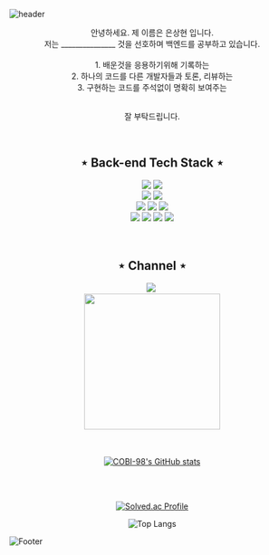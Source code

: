 ![header](https://capsule-render.vercel.app/api?type=waving&&color=0:03b1fc,100:0776de&height=200&section=header&text=Welcome&fontSize=45&animation=fadeIn&fontAlignY=38&desc=COBI-98's%20GitHub&descAlignY=51&descAlign=62)

<div align="center">
  안녕하세요. 제 이름은 은상현 입니다.<br>
  저는 _______________ 것을 선호하며 백엔드를 공부하고 있습니다.<br><br>
  1. 배운것을 응용하기위해 기록하는              <br>
  2. 하나의 코드를 다른 개발자들과 토론, 리뷰하는<br>
  3. 구현하는 코드를 주석없이 명확히 보여주는    <br>
  <br>
  
  잘 부탁드립니다.
  
</div>
<br>


  
<h2 align="center">⋆ Back-end Tech Stack ⋆</h2>
<div align="center">
  <img src="https://img.shields.io/badge/Spring Boot-6DB33F?style=flat-square&logo=Spring Boot&logoColor=white"/>
  <img src="https://img.shields.io/badge/Java-0769AD?style=flat-square&logo=Java&logoColor=white"/><br>
  <img src="https://img.shields.io/badge/MariaDB-1F305F?style=for-flat-square&logo=MariaDB&logoColor=white"/>
  <img src="https://img.shields.io/badge/oracle-F80000?style=flat-square&logo=oracle&logoColor=white"/><br> 
  <img src="https://img.shields.io/badge/IntelliJ-000000?style=flat-square&logo=IntelliJ IDEA&logoColor=white"/>
  <img src="https://img.shields.io/badge/docker-2496ED?style=flat-square&logo=docker&logoColor=white"/>
  <img src="https://img.shields.io/badge/Visual Studio Code-007ACC?style=flat-square&logo=Visual Studio Code&logoColor=white"/><br>
  
  <img src="https://img.shields.io/badge/HTML5-E34F26?style=flat-square&logo=HTML5&logoColor=white"/>
  <img src="https://img.shields.io/badge/JavaScript-F7DF1E?style=flat-square&logo=JavaScript&logoColor=white"/>
  <img src="https://img.shields.io/badge/CSS-1572B6?style=flat-square&logo=CSS3&logoColor=white"/>
  <img src="https://img.shields.io/badge/Thymeleaf-1572B6?style=flat-square&logo=Thymeleaf&logoColor=white"/>
  <br>
  <br>
  <br>
</div>

<h2 align="center">⋆ Channel ⋆</h2>
<div align="center" >
   <a href="https://cobi-98.tistory.com"><img src="https://img.shields.io/badge/Tistory-FF5722?style=flat-square&logo=Tistory&logoColor=white"/></a>&nbsp </a>
</div>

<div align="center">
  <a href="https://github.com/devxb/gitanimals">
    <img src="https://render.gitanimals.org/farms/COBI-98" height="240"/>
  </a>
  <br>
  <br>
  <br>
  
  [![COBI-98's GitHub stats](https://github-readme-stats.vercel.app/api?username=COBI-98)](https://github.com/COBI-98/github-readme-stats)
  
</div>

<div align="center">
  <br>
  <br>
  
  [![Solved.ac Profile](http://mazassumnida.wtf/api/v2/generate_badge?boj=tkdgus968)](https://solved.ac/tkdgus968/)
  
</div>

<div align="center">
  
  ![Top Langs](https://github-readme-stats.vercel.app/api/top-langs/?username=COBI-98&layout=compact&theme=tokyonight)
  
</div>

![Footer](https://capsule-render.vercel.app/api?type=waving&color=0:03b1fc,100:0776de&height=100&section=footer)
